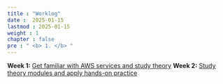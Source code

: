 ```yaml
---
title : "Worklog"
date :  2025-01-15 
lastmod : 2025-01-15
weight : 1 
chapter : false
pre : " <b> 1. </b> "
---
```

**Week 1:**  [Get familiar with AWS services and study theory](1.1-week1/)
**Week 2:**  [Study theory modules and apply hands-on practice](1.2-week2/)